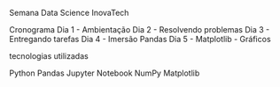 Semana Data Science InovaTech

Cronograma
Dia 1 - Ambientação Dia 2 - Resolvendo problemas Dia 3 - Entregando tarefas Dia 4 - Imersão Pandas Dia 5 - Matplotlib - Gráficos

tecnologias utilizadas

Python
Pandas
Jupyter Notebook
NumPy
Matplotlib